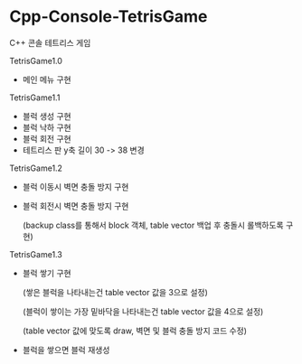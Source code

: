 # Cpp-Console-TetrisGame
C++ 콘솔 테트리스 게임

TetrisGame1.0
- 메인 메뉴 구현

TetrisGame1.1
- 블럭 생성 구현
- 블럭 낙하 구현
- 블럭 회전 구현
- 테트리스 판 y축 길이 30 -> 38 변경

TetrisGame1.2
- 블럭 이동시 벽면 충돌 방지 구현
- 블럭 회전시 벽면 충돌 방지 구현

  (backup class를 통해서 block 객체, table vector 백업 후 충돌시 롤백하도록 구현)
  
 TetrisGame1.3
 - 블럭 쌓기 구현

    (쌓은 블럭을 나타내는건 table vector 값을 3으로 설정)

    (블럭이 쌓이는 가장 밑바닥을 나타내는건 table vector 값을 4으로 설정)

    (table vector 값에 맞도록 draw, 벽면 및 블럭 충돌 방지 코드 수정)
 
 - 블럭을 쌓으면 블럭 재생성
